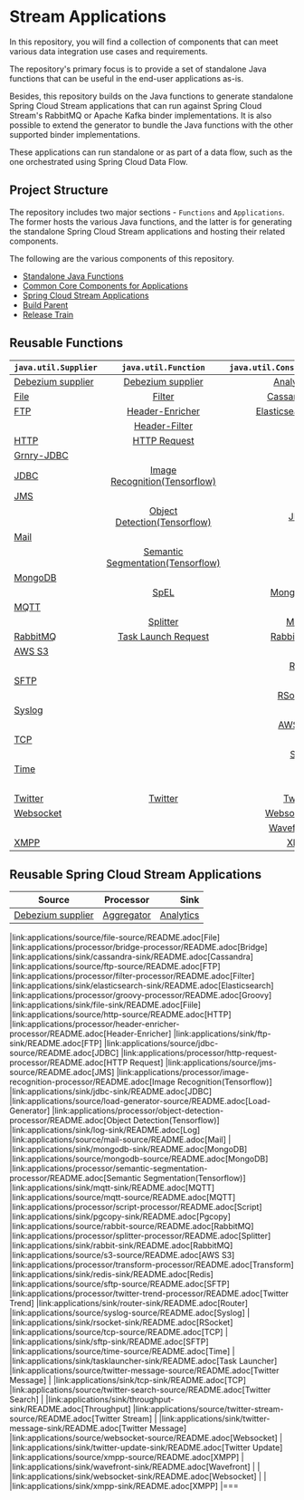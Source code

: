 # Stream Applications

In this repository, you will find a collection of components that can meet various data integration use cases and requirements.

The repository's primary focus is to provide a set of standalone Java functions that can be useful in the end-user applications as-is.

Besides, this repository builds on the Java functions to generate standalone Spring Cloud Stream applications that can run against Spring Cloud Stream's RabbitMQ or Apache Kafka binder implementations.
It is also possible to extend the generator to bundle the Java functions with the other supported binder implementations.

These applications can run standalone or as part of a data flow, such as the one orchestrated using Spring Cloud Data Flow.

## Project Structure

The repository includes two major sections - `Functions` and `Applications`.
The former hosts the various Java functions, and the latter is for generating the standalone Spring Cloud Stream applications and hosting their related components.

The following are the various components of this repository.

- [Standalone Java Functions](https://github.com/spring-cloud/stream-applications/tree/master/functions)
- [Common Core Components for Applications](https://github.com/spring-cloud/stream-applications/tree/master/applications/stream-applications-core)
- [Spring Cloud Stream Applications](https://github.com/spring-cloud/stream-applications/tree/master/applications)
- [Build Parent](https://github.com/spring-cloud/stream-applications/tree/master/stream-applications-build)
- [Release Train](https://github.com/spring-cloud/stream-applications/tree/master/stream-applications-release-train)

## Reusable Functions


| `java.util.Supplier`                                                 | `java.util.Function`                                         | `java.util.Consumer`                                      |
| -------------------------------------------------------------------- |:------------------------------------------------------------:| ---------------------------------------------------:|
| [Debezium supplier](functions/supplier/debezium-supplier/README.adoc)| [Debezium supplier](functions/supplier/debezium-supplier/README.adoc) | [Analytics](functions/consumer/analytics-consumer/README.adoc)| 
| [File](functions/supplier/file-supplier/README.adoc)| [Filter](functions/function/filter-function/README.adoc) | [Cassandra](functions/consumer/cassandra-consumer/README.adoc)|
| [FTP](functions/supplier/ftp-supplier/README.adoc) | [Header-Enricher](functions/function/header-enricher-function/README.adoc) | [Elasticsearch](functions/consumer/elasticsearch-consumer/README.adoc)|
|    |[Header-Filter](functions/function/header-filter-function/README.adoc)|[File](functions/consumer/file-consumer/README.adoc)|
|[HTTP](functions/supplier/http-supplier/README.adoc) | [HTTP Request](functions/function/http-request-function/README.adoc) | [FTP](functions/consumer/ftp-consumer/README.adoc)|
|[Grnry-JDBC](functions/supplier/grnry-jdbc-supplier/README.adoc)|    |    |
|[JDBC](functions/supplier/jdbc-supplier/README.adoc) | [Image Recognition(Tensorflow)](functions/function/image-recognition-function/README.adoc)|   |
|[JMS](functions/supplier/jms-supplier/README.adoc) |   |   |
|     | [Object Detection(Tensorflow)](functions/function/object-detection-function/README.adoc)|[JDBC](functions/consumer/jdbc-consumer/README.adoc)
|[Mail](functions/supplier/mail-supplier/README.adoc)|   |    |
|    |[Semantic Segmentation(Tensorflow)](functions/function/semantic-segmentation-function/README.adoc)|[Log](functions/consumer/log-consumer/README.adoc)
|[MongoDB](functions/supplier/mongodb-supplier/README.adoc)|   |    |
|  |[SpEL](functions/function/spel-function/README.adoc)| [MongoDB](functions/consumer/mongodb-consumer/README.adoc)|
|[MQTT](functions/supplier/mqtt-supplier/README.adoc)|   |   |
|    |[Splitter](functions/function/splitter-function/README.adoc)|[MQTT](functions/consumer/mqtt-consumer/README.adoc)|
|[RabbitMQ](functions/supplier/rabbit-supplier/README.adoc)|[Task Launch Request](functions/function/task-launch-request-function/README.adoc)|[RabbitMQ](functions/consumer/rabbit-consumer/README.adoc)
|[AWS S3](functions/supplier/s3-supplier/README.adoc)|   |    |
|    |    |[Redis](functions/consumer/redis-consumer/README.adoc)|
|[SFTP](functions/supplier/sftp-supplier/README.adoc)|  |   |
|    |    |[RSocket](functions/consumer/rsocket-consumer/README.adoc)|
|[Syslog](functions/supplier/syslog-supplier/README.adoc)|    |    |
|    |    |[AWS S3](functions/consumer/s3-consumer/README.adoc)|
|[TCP](functions/supplier/tcp-supplier/README.adoc)|    |    |
|    |    |[SFTP](functions/consumer/sftp-consumer/README.adoc)|
|[Time](functions/supplier/time-supplier/README.adoc)|    |    |
|    |    |[TCP](functions/consumer/tcp-consumer/README.adoc)|
|[Twitter](functions/supplier/twitter-supplier/README.adoc)|[Twitter](functions/function/twitter-function/README.adoc)|[Twitter](functions/consumer/twitter-consumer/README.adoc)|
|[Websocket](functions/supplier/websocket-supplier/README.adoc)|     |[Websocket](functions/consumer/websocket-consumer/README.adoc)|
|    |    |[Wavefront](functions/consumer/wavefront-consumer/README.adoc)|
|[XMPP](functions/supplier/xmpp-supplier/README.adoc)|    |[XMPP](functions/consumer/xmpp-consumer/README.adoc)|


## Reusable Spring Cloud Stream Applications

| Source                                                                    | Processor                                                                  | Sink                         |                      
| ------------------------------------------------------------------------- |:--------------------------------------------------------------------------:| ----------------------------:|
|[Debezium supplier](applications/source/debezium-source/README.adoc)   |[Aggregator](applications/processor/aggregator-processor/README.adoc)|[Analytics](applications/sink/analytics-sink/README.adoc)|





|link:applications/source/file-source/README.adoc[File]
|link:applications/processor/bridge-processor/README.adoc[Bridge]
|link:applications/sink/cassandra-sink/README.adoc[Cassandra]
|link:applications/source/ftp-source/README.adoc[FTP]
|link:applications/processor/filter-processor/README.adoc[Filter]
|link:applications/sink/elasticsearch-sink/README.adoc[Elasticsearch]
|link:applications/processor/groovy-processor/README.adoc[Groovy]
|link:applications/sink/file-sink/README.adoc[Fiile]
|link:applications/source/http-source/README.adoc[HTTP]
|link:applications/processor/header-enricher-processor/README.adoc[Header-Enricher]
|link:applications/sink/ftp-sink/README.adoc[FTP]
|link:applications/source/jdbc-source/README.adoc[JDBC]
|link:applications/processor/http-request-processor/README.adoc[HTTP Request]
|link:applications/source/jms-source/README.adoc[JMS]
|link:applications/processor/image-recognition-processor/README.adoc[Image Recognition(Tensorflow)]
|link:applications/sink/jdbc-sink/README.adoc[JDBC]
|link:applications/source/load-generator-source/README.adoc[Load-Generator]
|link:applications/processor/object-detection-processor/README.adoc[Object Detection(Tensorflow)]
|link:applications/sink/log-sink/README.adoc[Log]
|link:applications/source/mail-source/README.adoc[Mail]
|
|link:applications/sink/mongodb-sink/README.adoc[MongoDB]
|link:applications/source/mongodb-source/README.adoc[MongoDB]
|link:applications/processor/semantic-segmentation-processor/README.adoc[Semantic Segmentation(Tensorflow)]
|link:applications/sink/mqtt-sink/README.adoc[MQTT]
|link:applications/source/mqtt-source/README.adoc[MQTT]
|link:applications/processor/script-processor/README.adoc[Script]
|link:applications/sink/pgcopy-sink/README.adoc[Pgcopy]
|link:applications/source/rabbit-source/README.adoc[RabbitMQ]
|link:applications/processor/splitter-processor/README.adoc[Splitter]
|link:applications/sink/rabbit-sink/README.adoc[RabbitMQ]
|link:applications/source/s3-source/README.adoc[AWS S3]
|link:applications/processor/transform-processor/README.adoc[Transform]
|link:applications/sink/redis-sink/README.adoc[Redis]
|link:applications/source/sftp-source/README.adoc[SFTP]
|link:applications/processor/twitter-trend-processor/README.adoc[Twitter Trend]
|link:applications/sink/router-sink/README.adoc[Router]
|link:applications/source/syslog-source/README.adoc[Syslog]
|
|link:applications/sink/rsocket-sink/README.adoc[RSocket]
|link:applications/source/tcp-source/README.adoc[TCP]
|
|link:applications/sink/sftp-sink/README.adoc[SFTP]
|link:applications/source/time-source/README.adoc[Time]
|
|link:applications/sink/tasklauncher-sink/README.adoc[Task Launcher]
|link:applications/source/twitter-message-source/README.adoc[Twitter Message]
|
|link:applications/sink/tcp-sink/README.adoc[TCP]
|link:applications/source/twitter-search-source/README.adoc[Twitter Search]
|
|link:applications/sink/throughput-sink/README.adoc[Throughput]
|link:applications/source/twitter-stream-source/README.adoc[Twitter Stream]
|
|link:applications/sink/twitter-message-sink/README.adoc[Twitter Message]
|link:applications/source/websocket-source/README.adoc[Websocket]
|
|link:applications/sink/twitter-update-sink/README.adoc[Twitter Update]
|link:applications/source/xmpp-source/README.adoc[XMPP]
|
|link:applications/sink/wavefront-sink/README.adoc[Wavefront]
|
|
|link:applications/sink/websocket-sink/README.adoc[Websocket]
|
|
|link:applications/sink/xmpp-sink/README.adoc[XMPP]
|===











